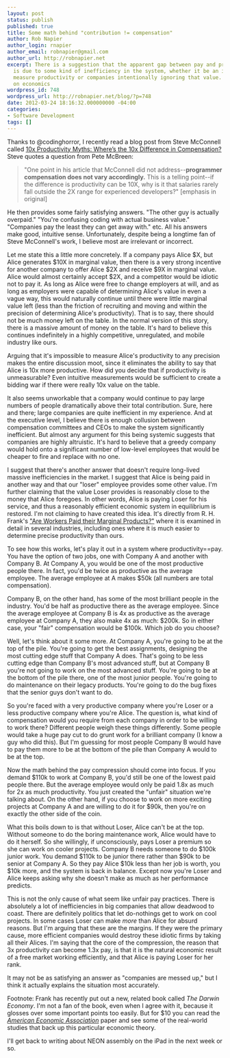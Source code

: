```yaml
---
layout: post
status: publish
published: true
title: Some math behind "contribution != compensation"
author: Rob Napier
author_login: rnapier
author_email: robnapier@gmail.com
author_url: http://robnapier.net
excerpt: There is a suggestion that the apparent gap between pay and productivity
  is due to some kind of inefficiency in the system, whether it be an inability to
  measure productivity or companies intentionally ignoring that value. I argue, based
  on economics
wordpress_id: 748
wordpress_url: http://robnapier.net/blog/?p=748
date: 2012-03-24 18:16:32.000000000 -04:00
categories:
- Software Development
tags: []
---
```

Thanks to @codinghorror, I recently read a blog post from Steve McConnell called <a href="http://blogs.construx.com/blogs/stevemcc/archive/2011/01/22/10x-productivity-myths-where-s-the-10x-difference-in-compensation.aspx">10x Productivity Myths: Where’s the 10x Difference in Compensation?</a> Steve quotes a question from Pete McBreen:

<blockquote>"One point in his article that McConnell did not address--<strong>programmer compensation does not vary accordingly.</strong> This is a telling point--if the difference is productivity can be 10X, why is it that salaries rarely fall outside the 2X range for experienced developers?" [emphasis in original]</blockquote>

He then provides some fairly satisfying answers. "The other guy is actually overpaid." "You're confusing coding with actual business value." "Companies pay the least they can get away with." etc. All his answers make good, intuitive sense. Unfortunately, despite being a longtime fan of Steve McConnell's work, I believe most are irrelevant or incorrect.
<a id="more"></a><a id="more-748"></a>

Let me state this a little more concretely. If a company pays Alice $X, but Alice generates $10X in marginal value, then there is a very strong incentive for another company to offer Alice $2X and receive $9X in marginal value. Alice would almost certainly accept $2X, and a competitor would be idiotic not to pay it. As long as Alice were free to change employers at will, and as long as employers were capable of determining Alice's value in even a vague way, this would naturally continue until there were little marginal value left (less than the friction of recruiting and moving and within the precision of determining Alice's productivity). That is to say, there should not be much money left on the table. In the normal version of this story, there is a massive amount of money on the table. It's hard to believe this continues indefinitely in a highly competitive, unregulated, and mobile industry like ours.

Arguing that it's impossible to measure Alice's productivity to any precision makes the entire discussion moot, since it eliminates the ability to say that Alice is 10x more productive. How did you decide that if productivity is unmeasurable? Even intuitive measurements would be sufficient to create a bidding war if there were really 10x value on the table.

It also seems unworkable that a company would continue to pay large numbers of people dramatically above their total contribution. Sure, here and there; large companies are quite inefficient in my experience. And at the executive level, I believe there is enough collusion between compensation committees and CEOs to make the system significantly inefficient. But almost any argument for this being systemic suggests that companies are highly altruistic. It's hard to believe that a greedy company would hold onto a significant number of low-level employees that would be cheaper to fire and replace with no one.

I suggest that there's another answer that doesn't require long-lived massive inefficiencies in the market. I suggest that Alice is being paid in another way and that our "loser" employee provides some other value. I'm further claiming that the value Loser provides is reasonably close to the money that Alice foregoes. In other words, Alice is paying Loser for his service, and thus a reasonably efficient economic system in equilibrium is restored. I'm not claiming to have created this idea. It's directly from R. H. Frank's <a href="http://www.jstor.org/stable/1805123">"Are Workers Paid their Marginal Products?"</a> where it is examined in detail in several industries, including ones where it is much easier to determine precise productivity than ours.

To see how this works, let's play it out in a system where productivity==pay. You have the option of two jobs, one with Company A and another with Company B. At Company A, you would be one of the most productive people there. In fact, you'd be twice as productive as the average employee. The average employee at A makes $50k (all numbers are total compensation).

Company B, on the other hand, has some of the most brilliant people in the industry. You'd be half as productive there as the average employee. Since the average employee at Company B is 4x as productive as the average employee at Company A, they also make 4x as much: $200k. So in either case, your "fair" compensation would be $100k. Which job do you choose?

Well, let's think about it some more. At Company A, you're going to be at the top of the pile. You're going to get the best assignments, designing the most cutting edge stuff that Company A does. That's going to be less cutting edge than Company B's most advanced stuff, but at Company B you're not going to work on the most advanced stuff. You're going to be at the bottom of the pile there, one of the most junior people. You're going to do maintenance on their legacy products. You're going to do the bug fixes that the senior guys don't want to do.

So you're faced with a very productive company where you're Loser or a less productive company where you're Alice. The question is, what kind of compensation would you require from each company in order to be willing to work there? Different people weigh these things differently. Some people would take a huge pay cut to do grunt work for a brilliant company (I know a guy who did this). But I'm guessing for most people Company B would have to pay them more to be at the bottom of the pile than Company A would to be at the top.

Now the math behind the pay compression should come into focus. If you demand $110k to work at Company B, you'd still be one of the lowest paid people there. But the average employee would only be paid 1.8x as much for 2x as much productivity. You just created the "unfair" situation we're talking about. On the other hand, if you choose to work on more exciting projects at Company A and are willing to do it for $90k, then you're on exactly the other side of the coin.

What this boils down to is that without Loser, Alice can't be at the top. Without someone to do the boring maintenance work, Alice would have to do it herself. So she willingly, if unconsciously, pays Loser a premium so she can work on cooler projects. Company B needs someone to do $100k junior work. You demand $110k to be junior there rather than $90k to be senior at Company A. So they pay Alice $10k less than her job is worth, you $10k more, and the system is back in balance. Except now you're Loser and Alice keeps asking why she doesn't make as much as her performance predicts.

This is not the only cause of what seem like unfair pay practices. There is absolutely a lot of inefficiencies in big companies that allow deadwood to coast. There are definitely politics that let do-nothings get to work on cool projects. In some cases Loser can make *more* than Alice for absurd reasons. But I'm arguing that these are the margins. If they were the primary cause, more efficient companies would destroy these idiotic firms by taking all their Alices. I'm saying that the core of the compression, the reason that 3x productivity can become 1.3x pay, is that it is the natural economic result of a free market working efficiently, and that Alice is paying Loser for her rank.

It may not be as satisfying an answer as "companies are messed up," but I think it actually explains the situation most accurately.

Footnote: Frank has recently put out a new, related book called _The Darwin Economy_. I'm not a fan of the book, even when I agree with it, because it glosses over some important points too easily. But for $10 you can read the <a href="http://www.jstor.org/stable/1805123">*American Economic Association*</a> paper and see some of the real-world studies that back up this particular economic theory.

I'll get back to writing about NEON assembly on the iPad in the next week or so.
